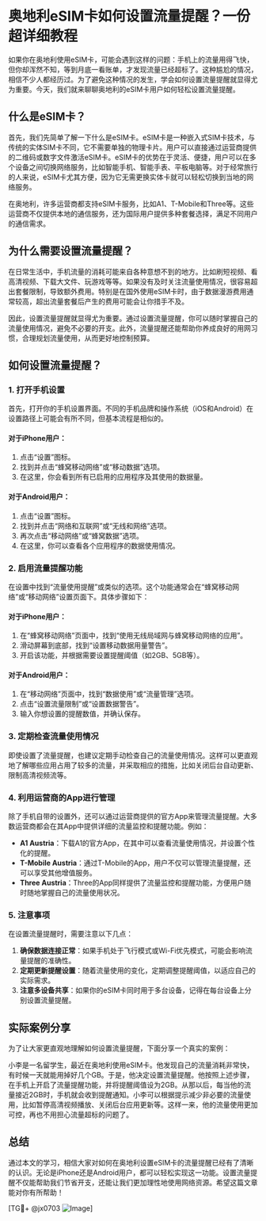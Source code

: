 # 奥地利eSIM卡如何设置流量提醒？一份超详细教程

如果你在奥地利使用eSIM卡，可能会遇到这样的问题：手机上的流量用得飞快，但你却浑然不知，等到月底一看账单，才发现流量已经超标了。这种尴尬的情况，相信不少人都经历过。为了避免这种情况的发生，学会如何设置流量提醒就显得尤为重要。今天，我们就来聊聊奥地利的eSIM卡用户如何轻松设置流量提醒。

## 什么是eSIM卡？

首先，我们先简单了解一下什么是eSIM卡。eSIM卡是一种嵌入式SIM卡技术，与传统的实体SIM卡不同，它不需要单独的物理卡片。用户可以直接通过运营商提供的二维码或数字文件激活eSIM卡。eSIM卡的优势在于灵活、便捷，用户可以在多个设备之间切换网络服务，比如智能手机、智能手表、平板电脑等。对于经常旅行的人来说，eSIM卡尤其方便，因为它无需更换实体卡就可以轻松切换到当地的网络服务。

在奥地利，许多运营商都支持eSIM卡服务，比如A1、T-Mobile和Three等。这些运营商不仅提供本地的通信服务，还为国际用户提供多种套餐选择，满足不同用户的通信需求。

## 为什么需要设置流量提醒？

在日常生活中，手机流量的消耗可能来自各种意想不到的地方。比如刷短视频、看高清视频、下载大文件、玩游戏等等。如果没有及时关注流量使用情况，很容易超出套餐限制，导致额外费用。特别是在国外使用eSIM卡时，由于数据漫游费用通常较高，超出流量套餐后产生的费用可能会让你措手不及。

因此，设置流量提醒就显得尤为重要。通过设置流量提醒，你可以随时掌握自己的流量使用情况，避免不必要的开支。此外，流量提醒还能帮助你养成良好的用网习惯，合理规划流量使用，从而更好地控制预算。

## 如何设置流量提醒？

### 1. 打开手机设置

首先，打开你的手机设置界面。不同的手机品牌和操作系统（iOS和Android）在设置路径上可能会有所不同，但基本流程是相似的。

#### 对于iPhone用户：

1. 点击“设置”图标。
2. 找到并点击“蜂窝移动网络”或“移动数据”选项。
3. 在这里，你会看到所有已启用的应用程序及其使用的数据量。

#### 对于Android用户：

1. 点击“设置”图标。
2. 找到并点击“网络和互联网”或“无线和网络”选项。
3. 再次点击“移动网络”或“蜂窝数据”选项。
4. 在这里，你可以查看各个应用程序的数据使用情况。

### 2. 启用流量提醒功能

在设置中找到“流量使用提醒”或类似的选项。这个功能通常会在“蜂窝移动网络”或“移动网络”设置页面下。具体步骤如下：

#### 对于iPhone用户：

1. 在“蜂窝移动网络”页面中，找到“使用无线局域网与蜂窝移动网络的应用”。
2. 滑动屏幕到底部，找到“设置移动数据用量警告”。
3. 开启该功能，并根据需要设置提醒阈值（如2GB、5GB等）。

#### 对于Android用户：

1. 在“移动网络”页面中，找到“数据使用”或“流量管理”选项。
2. 点击“设置流量限制”或“设置数据警告”。
3. 输入你想设置的提醒数值，并确认保存。

### 3. 定期检查流量使用情况

即使设置了流量提醒，也建议定期手动检查自己的流量使用情况。这样可以更直观地了解哪些应用占用了较多的流量，并采取相应的措施，比如关闭后台自动更新、限制高清视频流等。

### 4. 利用运营商的App进行管理

除了手机自带的设置外，还可以通过运营商提供的官方App来管理流量提醒。大多数运营商都会在其App中提供详细的流量监控和提醒功能。例如：

- **A1 Austria**：下载A1的官方App，在其中可以查看流量使用情况，并设置个性化的提醒。
- **T-Mobile Austria**：通过T-Mobile的App，用户不仅可以管理流量提醒，还可以享受其他增值服务。
- **Three Austria**：Three的App同样提供了流量监控和提醒功能，方便用户随时随地掌握自己的流量使用状况。

### 5. 注意事项

在设置流量提醒时，需要注意以下几点：

1. **确保数据连接正常**：如果手机处于飞行模式或Wi-Fi优先模式，可能会影响流量提醒的准确性。
2. **定期更新提醒设置**：随着流量使用的变化，定期调整提醒阈值，以适应自己的实际需求。
3. **注意多设备共享**：如果你的eSIM卡同时用于多台设备，记得在每台设备上分别设置流量提醒。

## 实际案例分享

为了让大家更直观地理解如何设置流量提醒，下面分享一个真实的案例：

小李是一名留学生，最近在奥地利使用eSIM卡。他发现自己的流量消耗非常快，有时候一天就能用掉好几个GB。于是，他决定设置流量提醒。他按照上述步骤，在手机上开启了流量提醒功能，并将提醒阈值设为2GB。从那以后，每当他的流量接近2GB时，手机就会收到提醒通知。小李可以根据提示减少非必要的流量使用，比如暂停高清视频播放、关闭后台应用更新等。这样一来，他的流量使用更加可控，再也不用担心流量超标的问题了。

## 总结

通过本文的学习，相信大家对如何在奥地利设置eSIM卡的流量提醒已经有了清晰的认识。无论是iPhone还是Android用户，都可以轻松实现这一功能。设置流量提醒不仅能帮助我们节省开支，还能让我们更加理性地使用网络资源。希望这篇文章能对你有所帮助！

[TG💪+ @jx0703 ![Image](https://github.com/user-attachments/assets/dbca1d08-cadb-493c-b0ec-ad6f7a83f270)]